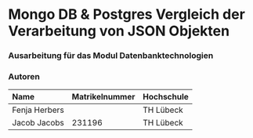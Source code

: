# Mongo DB & Postgres Vergleich der Verarbeitung von JSON Objekten 

### Ausarbeitung für das Modul Datenbanktechnologien

### Autoren

| Name          | Matrikelnummer | Hochschule |
| :------------ | :------------- | :--------- |
| Fenja Herbers |                | TH Lübeck  |
| Jacob Jacobs  | 231196         | TH Lübeck  |
